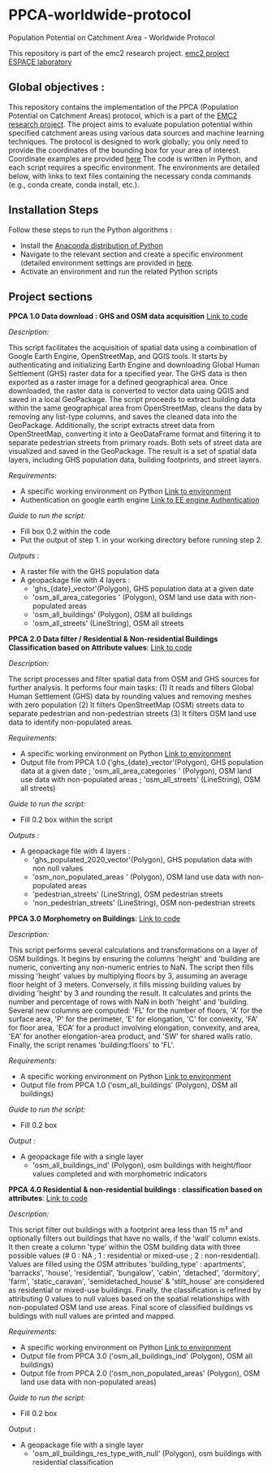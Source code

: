 # PPCA-worldwide-protocol
 Population Potential on Catchment Area - Worldwide Protocol

This repository is part of the emc2 research project.
[emc2 project](https://emc2-dut.org/)  
[ESPACE laboratory](https://www.umrespace.org/)

## Global objectives :

This repository contains the implementation of the PPCA (Population Potential on Catchment Areas) protocol, which is a part of the [EMC2 research project](https://emc2-dut.org/). The project aims to evaluate population potential within specified catchment areas using various data sources and machine learning techniques. The protocol is designed to work globally; you only need to provide the coordinates of the bounding box for your area of interest. Coordinate examples are provided [here](https://github.com/perezjoan/PPCA-codes/blob/main/Case%20studies%20Coordinate%20Examples.txt) The code is written in Python, and each script requires a specific environment. The environments are detailed below, with links to text files containing the necessary conda commands (e.g., conda create, conda install, etc.).

## Installation Steps

Follow these steps to run the Python algorithms :
- Install the [Anaconda distribution of Python](https://www.anaconda.com/download)
- Navigate to the relevant section and create a specific environment (detailed environment settings are provided in [here](https://github.com/perezjoan/PPCA-codes/blob/main/Environment%20settings.txt).
- Activate an environment and run the related Python scripts

## Project sections
**PPCA 1.0 Data download : GHS and OSM data acquisition** [Link to code](https://github.com/perezjoan/PPCA-codes/blob/main/1.0%20Import_ghs_osm_data.ipynb)

_Description:_

This script facilitates the acquisition of spatial data using a combination of Google Earth Engine, OpenStreetMap, and QGIS tools. 
It starts by authenticating and initializing Earth Engine and downloading Global Human Settlement (GHS) raster data for a specified year. 
The GHS data is then exported as a raster image for a defined geographical area. Once downloaded, the raster data is converted to vector data using
QGIS and saved in a local GeoPackage. The script proceeds to extract building data within the same geographical area from OpenStreetMap, cleans the
data by removing any list-type columns, and saves the cleaned data into the GeoPackage. Additionally, the script extracts street data from 
OpenStreetMap, converting it into a GeoDataFrame format and filtering it to separate pedestrian streets from primary roads. Both sets of street data
are visualized and saved in the GeoPackage. The result is a set of spatial data layers, including GHS population data, building footprints, and 
street layers.

_Requirements:_
- A specific working environment on Python [Link to environment](https://github.com/perezjoan/PPCA-codes/blob/main/Environment%20settings.txt)
- Authentication on google earth engine [Link to EE engine Authentication](https://code.earthengine.google.com/)

_Guide to run the script:_
- Fill box 0.2 within the code 
- Put the output of step 1. in your working directory before running step 2.
  
_Outputs :_
- A raster file with the GHS population data
- A geopackage file with 4 layers :
    * 'ghs_{date}_vector'(Polygon),  GHS population data at a given date
    * 'osm_all_area_categories ' (Polygon), OSM land use data with non-populated areas
    * 'osm_all_buildings' (Polygon), OSM all buildings
    * 'osm_all_streets' (LineString), OSM all streets

**PPCA 2.0 Data filter / Residential & Non-residential Buildings Classification based on Attribute values**: [Link to code](https://github.com/perezjoan/PPCA-codes/blob/main/1.0%20Import_ghs_osm_data.ipynb)

_Description:_

The script processes and filter spatial data from OSM and GHS sources for further analysis. It performs four main tasks: (1) It reads and filters 
Global Human Settlement (GHS) data by rounding values and removing meshes with zero population (2) It filters OpenStreetMap (OSM) streets data to 
separate pedestrian and non-pedestrian streets (3) It filters OSM land use data to identify non-populated areas.

_Requirements:_
- A specific working environment on Python [Link to environment](https://github.com/perezjoan/PPCA-codes/blob/main/Environment%20settings.txt)
- Output file from PPCA 1.0 ('ghs_{date}_vector'(Polygon),  GHS population data at a given date ; 'osm_all_area_categories ' (Polygon), OSM land use
data with non-populated areas ; 'osm_all_streets' (LineString), OSM all streets)

_Guide to run the script:_
- Fill 0.2 box within the script

_Outputs :_
- A geopackage file with 4 layers :
    * 'ghs_populated_2020_vector'(Polygon),  GHS population data with non null values
    * 'osm_non_populated_areas ' (Polygon), OSM land use data with non-populated areas
    * 'pedestrian_streets' (LineString), OSM pedestrian streets
    * 'non_pedestrian_streets' (LineString), OSM non-pedestrian streets

**PPCA 3.0 Morphometry on Buildings**: [Link to code](https://github.com/perezjoan/PPCA-codes/blob/main/3.0%20morphometry%20%2B%20height.ipynb)

_Description:_

This script performs several calculations and transformations on a layer of OSM buildings. It begins by ensuring the columns 'height' and 'building
are numeric, converting any non-numeric entries to NaN. The script then fills missing 'height' values by multiplying floors by 3, assuming an 
average floor height of 3 meters. Conversely, it fills missing building values by dividing 'height' by 3 and rounding the result. It calculates and
prints the number and percentage of rows with NaN in both 'height' and 'building. Several new columns are computed: 'FL' for the number of floors,
'A' for the surface area, 'P' for the perimeter, 'E' for elongation, 'C' for convexity, 'FA' for floor area, 'ECA' for a product involving 
elongation, convexity, and area, 'EA' for another elongation-area product, and 'SW' for shared walls ratio. Finally, the script renames 
'building:floors' to 'FL'.

_Requirements:_
- A specific working environment on Python [Link to environment](https://github.com/perezjoan/PPCA-codes/blob/main/Environment%20settings.txt)
- Output file from PPCA 1.0 ('osm_all_buildings' (Polygon), OSM all buildings)

_Guide to run the script:_
- Fill 0.2 box

_Output :_
- A geopackage file with a single layer
    * 'osm_all_buildings_ind' (Polygon), osm buildings with height/floor values completed and with morphometric indicators
 
**PPCA 4.0 Residential & non-residential buildings : classification based on attributes**: [Link to code](https://github.com/perezjoan/PPCA-codes/blob/main/4.0%20classif%20based%20on%20attributes.ipynb)

_Description:_

This script filter out buildings with a footprint area less than 15 m² and optionally filters out buildings that have no walls, if the 'wall' column
exists. It then create a column 'type' within the OSM building data with three possible values (# 0 : NA ; 1 : residential or mixed-use ; 
2 : non-residential). Values are filled using the OSM attributes 'building_type' : apartments', 'barracks', 'house', 'residential', 'bungalow', 
'cabin', 'detached', 'dormitory', 'farm', 'static_caravan', 'semidetached_house' & 'stilt_house' are considered as residential or mixed-use 
buildings. Finally, the classification is refined by attributing 0 values to null values based on the spatial relationships with non-populated 
OSM land use areas. Final score of classified buildings vs buldings with null values are printed and mapped.

_Requirements:_
- A specific working environment on Python [Link to environment](https://github.com/perezjoan/PPCA-codes/blob/main/Environment%20settings.txt)
- Output file from PPCA 3.0 ('osm_all_buildings_ind' (Polygon), OSM all buildings)
- Output file from PPCA 2.0 ('osm_non_populated_areas' (Polygon), OSM land use data with non-populated areas)

_Guide to run the script:_
- Fill 0.2 box

Output :
- A geopackage file with a single layer
    * 'osm_all_buildings_res_type_with_null' (Polygon), osm buildings with residential classification
